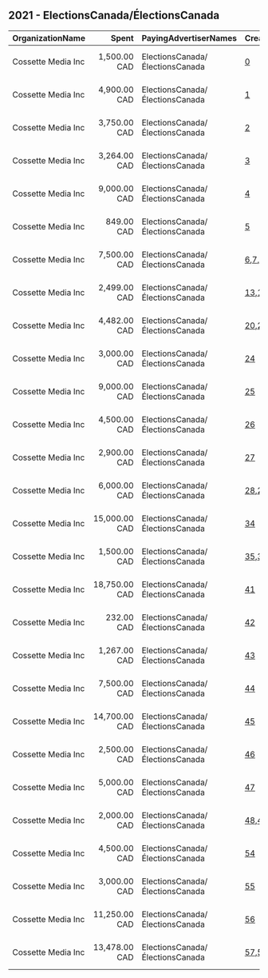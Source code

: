 ## 2021 - ElectionsCanada/ÉlectionsCanada 
|OrganizationName|Spent|PayingAdvertiserNames|CreativeUrls|Impressions|Genders|AgeBrackets|CountryCodes|BillingAddresses|CandidateBallotInformation|
|:---|---:|:---|:---|---:|:---|:---|:---|:---|:---|
|Cossette Media Inc|1,500.00 CAD|ElectionsCanada/ÉlectionsCanada|[0](https://www.snap.com/political-ads/asset/3b1ef4d4f8b00487cf72e3c5fc53c2938f3778a8ed4b30cf46f2f149cd397e0c?mediaType=png)|339,005||18+|canada|"P.O. Box. 11613, Succ. Centre-ville,Montreal,H3C5V9,CA"||
|Cossette Media Inc|4,900.00 CAD|ElectionsCanada/ÉlectionsCanada|[1](https://www.snap.com/political-ads/asset/ce1c5028265cbc36ee595e0a93aa63295dc322a4321a9e889d91a28b5cec6fe4?mediaType=mp4)|409,535||18+|canada|"P.O. Box. 11613, Succ. Centre-ville,Montreal,H3C5V9,CA"||
|Cossette Media Inc|3,750.00 CAD|ElectionsCanada/ÉlectionsCanada|[2](https://www.snap.com/political-ads/asset/160f7d9e0887736958e0a0edb84f4df6fa4114155ecdda5f722c246c243570aa?mediaType=mp4)|331,247||18+|canada|"P.O. Box. 11613, Succ. Centre-ville,Montreal,H3C5V9,CA"||
|Cossette Media Inc|3,264.00 CAD|ElectionsCanada/ÉlectionsCanada|[3](https://www.snap.com/political-ads/asset/1d7a1a6ef1620b1156e9d9566d0999d82597cb7b1f4b56f1a5662d5040fa57af?mediaType=png)|797,135||18+|canada|"P.O. Box. 11613, Succ. Centre-ville,Montreal,H3C5V9,CA"||
|Cossette Media Inc|9,000.00 CAD|ElectionsCanada/ÉlectionsCanada|[4](https://www.snap.com/political-ads/asset/f198935fe6dbdcafb59feda961a63d5d73ba9a82b5f55c67f895e29d0a2a8b34?mediaType=mp4)|1,103,847||18+|canada|"P.O. Box. 11613, Succ. Centre-ville,Montreal,H3C5V9,CA"||
|Cossette Media Inc|849.00 CAD|ElectionsCanada/ÉlectionsCanada|[5](https://www.snap.com/political-ads/asset/2ab844435e986f3743bfb49c7daae2435c30bd9cb464d081ac567e1bf38b89f7?mediaType=mp4)|312,115||16-20|canada|"P.O. Box. 11613, Succ. Centre-ville,Montreal,H3C5V9,CA"||
|Cossette Media Inc|7,500.00 CAD|ElectionsCanada/ÉlectionsCanada|[6](https://www.snap.com/political-ads/asset/38403ff6eaff0d777a990f7fcd60edbe532a3002a53f8bebb5b5a7de0c064762?mediaType=mp4),[7](https://www.snap.com/political-ads/asset/f2b23296ea965e69dcb31f6539874c282f88fb7214c2ff8e6d48355a7a51819b?mediaType=mp4),[8](https://www.snap.com/political-ads/asset/2aa96567bfbad48d4c122592cddf639be6f61dd76b5fed22a1f24a4252102569?mediaType=mp4),[9](https://www.snap.com/political-ads/asset/4e523e6ac6681ffcb41a05cc4d1b7c8e180377d02d4be77cffa2bd8c3464f144?mediaType=mp4),[10](https://www.snap.com/political-ads/asset/3088c07edd5dff1c7c7fb771b61684301394ca3ab88dc1f7e018912606704946?mediaType=mp4),[11](https://www.snap.com/political-ads/asset/ddbb999ce4cbdcbbfebd92124f84078ecf4a03c5e8dccc738a0fa60387473214?mediaType=mp4),[12](https://www.snap.com/political-ads/asset/1a770846641305f8959450ae9b8cbdef3c5a691b34331a60793dc1ce40b27e42?mediaType=mp4)|2,851,824||18+|canada|"P.O. Box. 11613, Succ. Centre-ville,Montreal,H3C5V9,CA"||
|Cossette Media Inc|2,499.00 CAD|ElectionsCanada/ÉlectionsCanada|[13](https://www.snap.com/political-ads/asset/bb10b351d304a0b4d1fd3ad92690f8cc8b3d50299e87d173a78a0da815d30f67?mediaType=mp4),[14](https://www.snap.com/political-ads/asset/62d58230d1a968c033de0f096d8eadc31a962d8a9d393a0f2969d42a9e0396b2?mediaType=mp4),[15](https://www.snap.com/political-ads/asset/07c282c319ea8ecd1852d51a3e316b6d2e70c5e9f77fe78c9453bc4ca4549071?mediaType=mp4),[16](https://www.snap.com/political-ads/asset/ad568375ba26a2e2863c4d3295344a80474ce26caf90e458959f585ce222e2ed?mediaType=mp4),[17](https://www.snap.com/political-ads/asset/81097d16c6874193c226c6b1e062fdd17ffba428811c118af82dd4e578e374c3?mediaType=mp4),[18](https://www.snap.com/political-ads/asset/22fdc3ce6dc21f753eb2d3155a887856f9310436e835a21090e55d449ea9f83e?mediaType=mp4),[19](https://www.snap.com/political-ads/asset/c9767ef28127aea3f58b568335b7b7807746df289078edffbed4861fb7ca645f?mediaType=mp4)|1,010,218||18+|canada|"P.O. Box. 11613, Succ. Centre-ville,Montreal,H3C5V9,CA"||
|Cossette Media Inc|4,482.00 CAD|ElectionsCanada/ÉlectionsCanada|[20](https://www.snap.com/political-ads/asset/f4e0389cf02a72a79536a77d05d4bdb80aa6512890772aa95440340772ad7ddd?mediaType=mp4),[21](https://www.snap.com/political-ads/asset/e48762acc203857ab8c5fd706750aa4a35ee617c91773a8e95d818c94dbbf2fa?mediaType=mp4),[22](https://www.snap.com/political-ads/asset/b5277902c7b648c08ee5473949a3cfc8abb145b632de62ef49c0c7b34d5e8448?mediaType=mp4),[23](https://www.snap.com/political-ads/asset/b5395521e5b48a85d54bc34b398d43d29497307f24b3ba17952edcf3d71c330b?mediaType=mp4)|2,840,478||18+|canada|"P.O. Box. 11613, Succ. Centre-ville,Montreal,H3C5V9,CA"||
|Cossette Media Inc|3,000.00 CAD|ElectionsCanada/ÉlectionsCanada|[24](https://www.snap.com/political-ads/asset/a0de5eeae7214d36899b08895123601b56972f28c9ddac27b930c7052db47082?mediaType=mp4)|264,001||18+|canada|"P.O. Box. 11613, Succ. Centre-ville,Montreal,H3C5V9,CA"||
|Cossette Media Inc|9,000.00 CAD|ElectionsCanada/ÉlectionsCanada|[25](https://www.snap.com/political-ads/asset/e035dce9cb5ed1392e5b2a97e04a1f78ba58ef9827ac4bb2c1b3c1d7f08a9f6d?mediaType=mp4)|870,662||18+|canada|"P.O. Box. 11613, Succ. Centre-ville,Montreal,H3C5V9,CA"||
|Cossette Media Inc|4,500.00 CAD|ElectionsCanada/ÉlectionsCanada|[26](https://www.snap.com/political-ads/asset/b38738bcc78a733e0c6076a7efb88a10f70a3e2c487ea16d8a1b77a40caa8aba?mediaType=mp4)|795,003||18+|canada|"P.O. Box. 11613, Succ. Centre-ville,Montreal,H3C5V9,CA"||
|Cossette Media Inc|2,900.00 CAD|ElectionsCanada/ÉlectionsCanada|[27](https://www.snap.com/political-ads/asset/9788c471e443a46a6e4f4682c8d7b7c510057b11fba452508ced353ca59dbf14?mediaType=mp4)|898,905||16-20|canada|"P.O. Box. 11613, Succ. Centre-ville,Montreal,H3C5V9,CA"||
|Cossette Media Inc|6,000.00 CAD|ElectionsCanada/ÉlectionsCanada|[28](https://www.snap.com/political-ads/asset/01ae1d2a7380d6b73f5aa443d3ccce5a1970b823647423a629665e4adcb0e22b?mediaType=mp4),[29](https://www.snap.com/political-ads/asset/50ebf4682580677a1d0ce1e565ff001c9a450862d541132ea618176d5c3ffd12?mediaType=mp4),[30](https://www.snap.com/political-ads/asset/89f041dba227cb238b0552433e74ee71a66c77f8ec75b5357e3975901ff65a6c?mediaType=mp4),[31](https://www.snap.com/political-ads/asset/ecea7b6d248ca8ed291e3ee5df1084f5405e6b1098ce1611cd0eff81139c5987?mediaType=mp4),[32](https://www.snap.com/political-ads/asset/5f4b4e1d73c5f8d348e8fd32bd1a0ad2e4e5f410d2549f44ee7cbd9c62958df0?mediaType=mp4),[33](https://www.snap.com/political-ads/asset/e891a5843ad4abdb2f23fed3663b5a827d5eb7c55c9ef09681d8b40eb2ca5aec?mediaType=mp4)|2,488,366||18+|canada|"P.O. Box. 11613, Succ. Centre-ville,Montreal,H3C5V9,CA"||
|Cossette Media Inc|15,000.00 CAD|ElectionsCanada/ÉlectionsCanada|[34](https://www.snap.com/political-ads/asset/05fc2ac2984f54d2b7478ae5426be38b6eab011756c2f113dff93bf09ffdd8b3?mediaType=mp4)|3,049,633||18+|canada|"P.O. Box. 11613, Succ. Centre-ville,Montreal,H3C5V9,CA"||
|Cossette Media Inc|1,500.00 CAD|ElectionsCanada/ÉlectionsCanada|[35](https://www.snap.com/political-ads/asset/312e789dfa3940d215c90979590b7ebea20f722de5e3bc8329b681b48d8ae6d0?mediaType=mp4),[36](https://www.snap.com/political-ads/asset/ea4f9dee9f8fca0e41592be69b52b7c3490675afc8803f524cdc0c628355d138?mediaType=mp4),[37](https://www.snap.com/political-ads/asset/555b1f5fe64efcbe26e208fcfa022170bcf59264a6a25edc233f6fcaac3b0e41?mediaType=mp4),[38](https://www.snap.com/political-ads/asset/071470f20f7d551fa574f28250bb2f94edb2afbf0a0e3fe1c9d07752f1948e37?mediaType=mp4),[39](https://www.snap.com/political-ads/asset/a9db9947f825df8302f81ed49c898860bf3574af514b5ee04e084576c16103c9?mediaType=mp4),[40](https://www.snap.com/political-ads/asset/b9009cc2fbc3e70fc4ae302fe9e1e12a7c7d98d1bff098604790dbd32793bfc0?mediaType=mp4)|580,280||18+|canada|"P.O. Box. 11613, Succ. Centre-ville,Montreal,H3C5V9,CA"||
|Cossette Media Inc|18,750.00 CAD|ElectionsCanada/ÉlectionsCanada|[41](https://www.snap.com/political-ads/asset/234105e40da65b6288770675bb2dc7e882fc0cb42a1530c8b660a59eca33a998?mediaType=png)|4,071,758||18+|canada|"P.O. Box. 11613, Succ. Centre-ville,Montreal,H3C5V9,CA"||
|Cossette Media Inc|232.00 CAD|ElectionsCanada/ÉlectionsCanada|[42](https://www.snap.com/political-ads/asset/b2e054378d1213d6da9d1324187c51b0ba38efabc38e51b9c1a257eb488e7556?mediaType=mp4)|55,615||18+|canada|"P.O. Box. 11613, Succ. Centre-ville,Montreal,H3C5V9,CA"||
|Cossette Media Inc|1,267.00 CAD|ElectionsCanada/ÉlectionsCanada|[43](https://www.snap.com/political-ads/asset/ec011f397b4bff222e849d0386d5866dba55adfb400fc64ed82f89e1036b800b?mediaType=mp4)|307,049||18+|canada|"P.O. Box. 11613, Succ. Centre-ville,Montreal,H3C5V9,CA"||
|Cossette Media Inc|7,500.00 CAD|ElectionsCanada/ÉlectionsCanada|[44](https://www.snap.com/political-ads/asset/f86407240acb76e6f7bbb8946d651b746a7fdbcf994dee69378197ea7910cf91?mediaType=mp4)|999,005||18+|canada|"P.O. Box. 11613, Succ. Centre-ville,Montreal,H3C5V9,CA"||
|Cossette Media Inc|14,700.00 CAD|ElectionsCanada/ÉlectionsCanada|[45](https://www.snap.com/political-ads/asset/15d4030514b42d24ce626cc784441c1cdf6e7dc1fc18bd0bd5e1cd9c2d2cc124?mediaType=mp4)|1,430,500||18+|canada|"P.O. Box. 11613, Succ. Centre-ville,Montreal,H3C5V9,CA"||
|Cossette Media Inc|2,500.00 CAD|ElectionsCanada/ÉlectionsCanada|[46](https://www.snap.com/political-ads/asset/c421b19c400d7d9dd8d9e9bd947264d0c5c0c0d6992d3a4bc650616b8b1fd8d8?mediaType=mp4)|402,320||18+|canada|"P.O. Box. 11613, Succ. Centre-ville,Montreal,H3C5V9,CA"||
|Cossette Media Inc|5,000.00 CAD|ElectionsCanada/ÉlectionsCanada|[47](https://www.snap.com/political-ads/asset/465af5be83fce57117a786de0d96c83f58ecca244ebbb0c059c06a53b641c35a?mediaType=mp4)|1,112,845||18+|canada|"P.O. Box. 11613, Succ. Centre-ville,Montreal,H3C5V9,CA"||
|Cossette Media Inc|2,000.00 CAD|ElectionsCanada/ÉlectionsCanada|[48](https://www.snap.com/political-ads/asset/9989f54ae4d339712499766f89388c529db352e71fc1ded9411c7a39588fdfda?mediaType=mp4),[49](https://www.snap.com/political-ads/asset/61bf506bf90777f3c8f9c703929c98c724e12aa7528a38365ad30f6ba30ddfdd?mediaType=mp4),[50](https://www.snap.com/political-ads/asset/910811703f873683bda5a58f0dbf81217f8752fed1292338657c025841fb60d7?mediaType=mp4),[51](https://www.snap.com/political-ads/asset/011f42cd53203d1f8fab638059d1200af69474a0ac3677855876e114736f2de1?mediaType=mp4),[52](https://www.snap.com/political-ads/asset/32c7b394903e724c371f248ba9bd98bf28fff687b70e213aed8e022aad268fb5?mediaType=mp4),[53](https://www.snap.com/political-ads/asset/272f1cc3609f5c52c27aabbc83f8d1315d38aabbd8b5855767eb8f6dbc361f29?mediaType=mp4)|847,776||18+|canada|"P.O. Box. 11613, Succ. Centre-ville,Montreal,H3C5V9,CA"||
|Cossette Media Inc|4,500.00 CAD|ElectionsCanada/ÉlectionsCanada|[54](https://www.snap.com/political-ads/asset/b7e25ae141a14d1c8c4c48ce03cdbc9ac94b12b2f8874a801ca5f2f3fc660232?mediaType=png)|1,067,536||18+|canada|"P.O. Box. 11613, Succ. Centre-ville,Montreal,H3C5V9,CA"||
|Cossette Media Inc|3,000.00 CAD|ElectionsCanada/ÉlectionsCanada|[55](https://www.snap.com/political-ads/asset/c4eb6073989edfeb1051671d0ec14bbc692ed763012f2b5c133c62fc212edbd2?mediaType=mp4)|521,442||18+|canada|"P.O. Box. 11613, Succ. Centre-ville,Montreal,H3C5V9,CA"||
|Cossette Media Inc|11,250.00 CAD|ElectionsCanada/ÉlectionsCanada|[56](https://www.snap.com/political-ads/asset/68d1af492b3e890b844f208ab059cf0c3ba8680da9a85ab88e35b58a67409367?mediaType=mp4)|1,090,828||18+|canada|"P.O. Box. 11613, Succ. Centre-ville,Montreal,H3C5V9,CA"||
|Cossette Media Inc|13,478.00 CAD|ElectionsCanada/ÉlectionsCanada|[57](https://www.snap.com/political-ads/asset/609a862ad551edec184b93f3140c97b5c301ac3dd64d76d08fb4bc071747e3b7?mediaType=mp4),[58](https://www.snap.com/political-ads/asset/d31d2d13e97e9ba12d7d4abe9d0b6dc2e27396950dd0f6bbab7c4be15826831e?mediaType=mp4),[59](https://www.snap.com/political-ads/asset/4d368bb5759db2e0b8fac7fd8368c14fef3903e8b1df62b838071b2a6800f58f?mediaType=mp4),[60](https://www.snap.com/political-ads/asset/bc6ec000dcf03f86767c8419b2ac3f08976dc3fdc19836b073a642646bb47e8f?mediaType=mp4)|8,885,847||18+|canada|"P.O. Box. 11613, Succ. Centre-ville,Montreal,H3C5V9,CA"||
